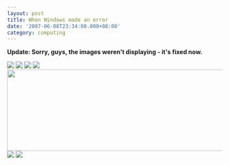 ```yaml
---
layout: post
title: When Windows made an error
date: '2007-06-08T23:34:00.000+08:00'
category: computing
---
```


<b>Update: Sorry, guys, the images weren't displaying - it's fixed now.</b>

<img src="http://members.lycos.co.uk/sahil/w1.jpg" />

<img src="http://members.lycos.co.uk/sahil/w2.jpg" />

<img src="http://members.lycos.co.uk/sahil/w3.jpg" />

<img src="http://members.lycos.co.uk/sahil/w4.jpg" />

<img style="width: 517px; height: 190px;" src="http://members.lycos.co.uk/sahil/w5.jpg" />

<img src="http://members.lycos.co.uk/sahil/w6.jpg" />

<img src="http://members.lycos.co.uk/sahil/w7.jpg" />
